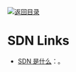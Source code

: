 [![返回目录](https://parg.co/UGo)](https://github.com/wxyyxc1992/Awesome-Links) 
 
 
 
 
 


 


 


 



# SDN Links

- [SDN 是什么](http://mp.weixin.qq.com/s/xO3Vu7gKoaZ317FiaA2pSw)：。